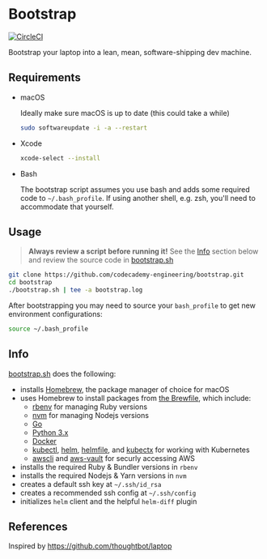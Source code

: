 # Bootstrap

[![CircleCI](https://circleci.com/gh/codecademy-engineering/bootstrap/tree/master.svg?style=shield)](https://circleci.com/gh/codecademy-engineering/bootstrap/tree/master)

Bootstrap your laptop into a lean, mean, software-shipping dev machine.

## Requirements

* macOS

  Ideally make sure macOS is up to date (this could take a while)
  ```sh
  sudo softwareupdate -i -a --restart
  ```
* Xcode
  ```sh
  xcode-select --install
  ```
* Bash

  The bootstrap script assumes you use bash and adds some required code to `~/.bash_profile`.
  If using another shell, e.g. zsh, you'll need to accommodate that yourself.

## Usage

> **Always review a script before running it!** See the [Info](#info) section below and review the source code in [bootstrap.sh](/bootstrap.sh)

```sh
git clone https://github.com/codecademy-engineering/bootstrap.git
cd bootstrap
./bootstrap.sh | tee -a bootstrap.log
```

After bootstrapping you may need to source your `bash_profile` to get new environment configurations:
```sh
source ~/.bash_profile
```

## Info

[bootstrap.sh](/bootstrap.sh) does the following:

* installs [Homebrew](https://brew.sh), the package manager of choice for macOS
* uses Homebrew to install packages from [the Brewfile](/files/Brewfile), which include:
  * [rbenv](https://github.com/rbenv/rbenv) for managing Ruby versions
  * [nvm](https://github.com/nvm-sh/nvm) for managing Nodejs versions
  * [Go](https://golang.org/)
  * [Python 3.x](https://www.python.org/)
  * [Docker](https://www.docker.com/)
  * [kubectl](https://kubernetes.io/), [helm](https://helm.sh/), [helmfile](https://github.com/roboll/helmfile), and [kubectx](https://github.com/ahmetb/kubectx) for working with Kubernetes
  * [awscli](https://aws.amazon.com/cli/) and [aws-vault](https://github.com/99designs/aws-vault) for securly accessing AWS
* installs the required Ruby & Bundler versions in `rbenv`
* installs the required Nodejs & Yarn versions in `nvm`
* creates a default ssh key at `~/.ssh/id_rsa`
* creates a recommended ssh config at `~/.ssh/config`
* initializes `helm` client and the helpful `helm-diff` plugin

## References

Inspired by https://github.com/thoughtbot/laptop
